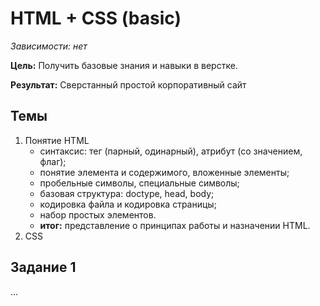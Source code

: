 # HTML + CSS (basic)

_Зависимости: нет_

__Цель:__ Получить базовые знания и навыки в верстке.

__Результат:__ Сверстанный простой корпоративный сайт

## Темы

1. Понятие HTML
	- синтаксис: тег (парный, одинарный), атрибут (со значением, флаг);
	- понятие элемента и содержимого, вложенные элементы;
	- пробельные символы, специальные символы;
	- базовая структура: doctype, head, body;
	- кодировка файла и кодировка страницы;
	- набор простых элементов.
	- __итог:__ представление о принципах работы и назначении HTML.
2. CSS


## Задание 1

…
